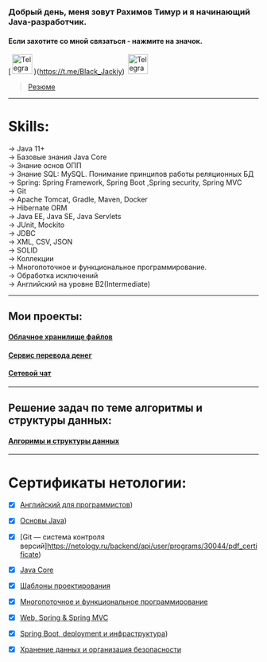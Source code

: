 ### Добрый день, меня зовут Рахимов Тимур и я начинающий Java-разработчик.
#### Если захотите со мной связаться - нажмите на значок. 

[<image alt="Telegram" width="40" hspace="3" src="https://github.com/alfa-prime/alfa-prime/blob/main/img/telegram.svg"/>}(https://t.me/Black_Jackiy)
[<image alt="Telegram" width="40" hspace="3" src="https://www.svgrepo.com/show/484995/email-part-2.svg"/>](https://mail.google.com/mail/u/0/?ogbl#inbox)
>[Резюме](https://drive.google.com/file/d/1Ln4nuJcsSrbsxTHLMKyssgHsO_LUL6A1/view?usp=sharing)

---
# Skills:
-> Java 11+<br/>
-> Базовые знания Java Core<br/>
-> Знание основ ОПП<br/>
-> Знание SQL: MySQL. Понимание принципов работы реляционных БД<br/>
-> Spring: Spring Framework, Spring Boot ,Spring security, Spring MVC<br/>
-> Git<br/>
-> Apache Tomcat, Gradle, Maven, Docker<br/>
-> Hibernate ORM<br/>
-> Java EE, Java SE, Java Servlets<br/>
-> JUnit, Mockito<br/>
-> JDBC<br/>
-> XML, CSV, JSON<br/>
-> SOLID<br/>
-> Коллекции<br/>
-> Многопоточное и функциональное программирование.<br/>
-> Обработка исключений<br/>
-> Aнглийский на уровне B2(Intermediate)<br/>

---
## Мои проекты:
#### [Облачное хранилище файлов](https://github.com/TimRakh/MyOwnCloud)
#### [Сервис перевода денег](https://github.com/TimRakh/MoneyTransfer)
#### [Сетевой чат](https://github.com/SolonceNew/Flight_module)

---
## Решение задач по теме алгоритмы и структуры данных:
#### [Алгоримы и структуры данных](https://github.com/TimRakh/Algorithms/tree/main)

---
# Сертификаты нетологии:
- [x] [Английский для программистов](https://netology.ru/backend/api/user/programs/10952/pdf_certificate))
- [x] [Основы Java](https://netology.ru/backend/api/user/programs/29677/pdf_certificate))
- [x] [Git — система контроля версий]https://netology.ru/backend/api/user/programs/30044/pdf_certificate)
- [x] [Java Core](https://netology.ru/backend/api/user/programs/35197/pdf_certificate)
- [x] [Шаблоны проектирования](https://netology.ru/backend/api/user/programs/35202/pdf_certificate)
- [x] [Многопоточное и функциональное программирование](https://netology.ru/backend/api/user/programs/35206/pdf_certificate)
- [x] [Web, Spring & Spring MVC](https://netology.ru/backend/api/user/programs/37402/pdf_certificate)
- [x] [Spring Boot, deployment и инфраструктура](https://netology.ru/backend/api/user/programs/39974/pdf_certificate))
- [x] [Хранение данных и организация безопасности](https://netology.ru/backend/api/user/programs/39979/pdf_certificate)


